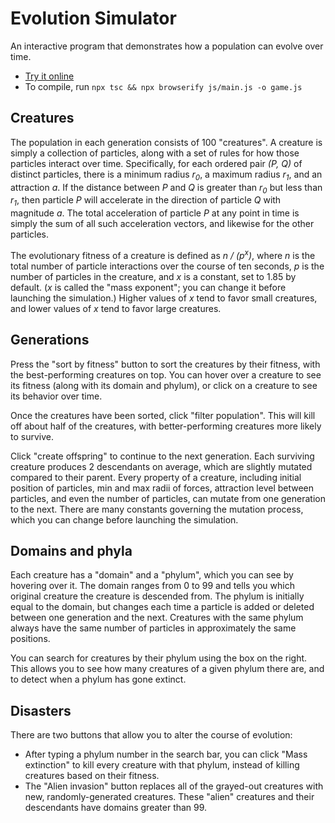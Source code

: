 # Evolution Simulator

An interactive program that demonstrates how a population can evolve over time.

* [Try it online](https://owenbechtel.com/games/evolution-simulator)
* To compile, run `npx tsc && npx browserify js/main.js -o game.js`

## Creatures

The population in each generation consists of 100 "creatures". A creature is simply a collection of particles, along with a set of rules for how those particles interact over time. Specifically, for each ordered pair _(P, Q)_ of distinct particles, there is a minimum radius _r<sub>0</sub>_, a maximum radius _r<sub>1</sub>_, and an attraction _a_. If the distance between _P_ and _Q_ is greater than _r<sub>0</sub>_ but less than _r<sub>1</sub>_, then particle _P_ will accelerate in the direction of particle _Q_ with magnitude _a_. The total acceleration of particle _P_ at any point in time is simply the sum of all such acceleration vectors, and likewise for the other particles.

The evolutionary fitness of a creature is defined as _n / (p<sup>x</sup>)_, where _n_ is the total number of particle interactions over the course of ten seconds, _p_ is the number of particles in the creature, and _x_ is a constant, set to 1.85 by default. (_x_ is called the "mass exponent"; you can change it before launching the simulation.) Higher values of _x_ tend to favor small creatures, and lower values of _x_ tend to favor large creatures.

## Generations

Press the "sort by fitness" button to sort the creatures by their fitness, with the best-performing creatures on top. You can hover over a creature to see its fitness (along with its domain and phylum), or click on a creature to see its behavior over time.

Once the creatures have been sorted, click "filter population". This will kill off about half of the creatures, with better-performing creatures more likely to survive.

Click "create offspring" to continue to the next generation. Each surviving creature produces 2 descendants on average, which are slightly mutated compared to their parent. Every property of a creature, including initial position of particles, min and max radii of forces, attraction level between particles, and even the number of particles, can mutate from one generation to the next. There are many constants governing the mutation process, which you can change before launching the simulation.

## Domains and phyla

Each creature has a "domain" and a "phylum", which you can see by hovering over it. The domain ranges from 0 to 99 and tells you which original creature the creature is descended from. The phylum is initially equal to the domain, but changes each time a particle is added or deleted between one generation and the next. Creatures with the same phylum always have the same number of particles in approximately the same positions.

You can search for creatures by their phylum using the box on the right. This allows you to see how many creatures of a given phylum there are, and to detect when a phylum has gone extinct.

## Disasters

There are two buttons that allow you to alter the course of evolution:

* After typing a phylum number in the search bar, you can click "Mass extinction" to kill every creature with that phylum, instead of killing creatures based on their fitness.
* The "Alien invasion" button replaces all of the grayed-out creatures with new, randomly-generated creatures. These "alien" creatures and their descendants have domains greater than 99.
